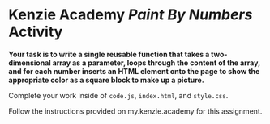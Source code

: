 # Kenzie Academy _Paint By Numbers_ Activity

**Your task is to write a single reusable function that takes a two-dimensional array as a parameter, loops through the content of the array, and for each number inserts an HTML element onto the page to show the appropriate color as a square block to make up a picture.**

Complete your work inside of `code.js`, `index.html`, and `style.css`.

Follow the instructions provided on my.kenzie.academy for this assignment.
